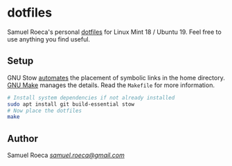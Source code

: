 # dotfiles

Samuel Roeca's personal [dotfiles](https://wiki.archlinux.org/index.php/Dotfiles) for Linux Mint 18 / Ubuntu 19. Feel free to use anything you find useful.

## Setup

GNU Stow [automates](https://alexpearce.me/2016/02/managing-dotfiles-with-stow/) the placement of symbolic links in the home directory. [GNU Make](https://www.gnu.org/software/make/) manages the details. Read the `Makefile` for more information.

```bash
# Install system dependencies if not already installed
sudo apt install git build-essential stow
# Now place the dotfiles
make
```

## Author

Samuel Roeca *samuel.roeca@gmail.com*
